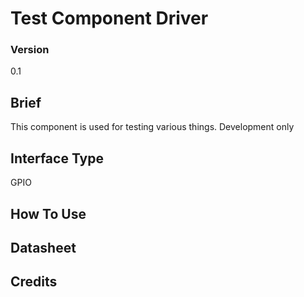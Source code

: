# Test Component Driver


### Version

0.1

## Brief

This component is used for testing various things. Development only

## Interface Type

GPIO

## How To Use



## Datasheet


## Credits
